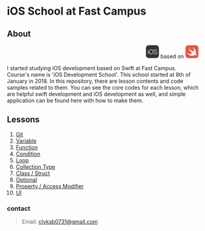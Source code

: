 # iOS School at Fast Campus

## About

<p align="right">
<a href="https://www.apple.com/kr/ios"><img src="./contents/logo_iOS.png" height="35" alt="logo swift"></a> based on <a href="https://www.swift.org"><img src="./contents/logo_swift.png" height="35" alt="logo iOS"></a>
</p>

I started studying iOS development based on Swift at Fast Campus. Course's name is 'iOS Development School'. This school started at 8th of January in 2018. In this repository, there are lesson contents and code samples related to them. You can see the core codes for each lesson, which are helpful swift development and iOS development as well, and simple application can be found here with how to make them.

## Lessons

1. [Git](./Lessons/git.md)
2. [Variable](./Lessons/variable.md)
3. [Function](./Lessons/function.md)
4. [Condition](./Lessons/condition.md)
5. [Loop](./Lessons/loop.md)
6. [Collection Type](./Lessons/collection_type)
7. [Class / Struct](./Lessons/class_struct.md)
8. [Optional](./Lessons/optional.md)
9. [Property / Access Modifier](./Lessons/property_access_modifier.md)
10. [UI](./Lessons/ui.md)

### contact
> Email: clyksb0731@gmail.com
